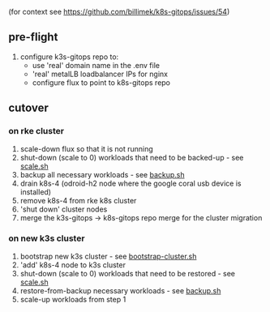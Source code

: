 (for context see https://github.com/billimek/k8s-gitops/issues/54)

## pre-flight

1. configure k3s-gitops repo to:
   * use 'real' domain name in the .env file
   * 'real' metalLB loadbalancer IPs for nginx
   * configure flux to point to k8s-gitops repo

## cutover

### on rke cluster

1. scale-down flux so that it is not running
1. shut-down (scale to 0) workloads that need to be backed-up - see [scale.sh](scale.sh)
1. backup all necessary workloads - see [backup.sh](backup.sh)
1. drain k8s-4 (odroid-h2 node where the google coral usb device is installed)
1. remove k8s-4 from rke k8s cluster
1. 'shut down' cluster nodes
1. merge the k3s-gitops -> k8s-gitops repo merge for the cluster migration

### on new k3s cluster

1. bootstrap new k3s cluster - see [bootstrap-cluster.sh](../bootstrap-cluster.sh)
1. 'add' k8s-4 node to k3s cluster
1. shut-down (scale to 0) workloads that need to be restored - see [scale.sh](scale.sh)
1. restore-from-backup necessary workloads - see [backup.sh](backup.sh)
1. scale-up workloads from step 1
